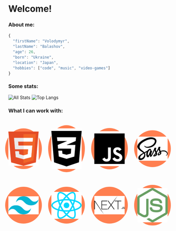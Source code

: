 # Welcome!

### About me:

```javascript
{
  "firstName": "Volodymyr",
  "lastName": "Balashov",
  "age": 26,
  "born": "Ukraine",
  "location": "Japan",
  "hobbies": ["code", "music", "video-games"]
}
```

### Some stats:

![All Stats](https://github-readme-stats-axpwmfcg3.vercel.app/api?username=devildoctor27&bg_color=171717&title_color=DA0037&text_color=EDEDED&icon_color=444444&show_icons=true&include_all_commits=true&count_private=true&hide=contribs)
![Top Langs](https://github-readme-stats.vercel.app/api/top-langs/?username=devildoctor27&bg_color=171717&title_color=DA0037&text_color=EDEDED&icon_color=444444&layout=compact&card_width=445)

### What I can work with:

<div style="display:grid;gap:40px;align-items:center;grid-template-columns:repeat(4,1fr);padding-top:20px;justify-items:center">
<a href="https://developer.mozilla.org/en-US/docs/Web/HTML" style="padding:10px;background-color:coral;border-radius:50%;aspect-ratio:1;width:100%;display:flex;alight-items:center;justify-content:center;flex-direction:column">
  <img src="./icons/html.svg"style="display:block;width:100%; height:auto" />
</a>
<a href="https://developer.mozilla.org/en-US/docs/Web/CSS" style="padding:10px;background-color:coral;border-radius:50%;aspect-ratio:1;width:100%;display:flex;alight-items:center;justify-content:center;flex-direction:column">
  <img src="./icons/css.svg"style="display:block;width:100%; height:auto"  />
</a>
<a href="https://developer.mozilla.org/en-US/docs/Web/JavaScript" style="padding:10px;background-color:coral;border-radius:50%;aspect-ratio:1;width:100%;display:flex;alight-items:center;justify-content:center;flex-direction:column">
  <img src="./icons/js.svg"style="display:block;width:100%; height:auto"  />
</a>
<a href="https://sass-lang.com/documentation" style="padding:10px;background-color:coral;border-radius:50%;aspect-ratio:1;width:100%;display:flex;alight-items:center;justify-content:center;flex-direction:column">
  <img src="./icons/sass.svg"style="display:block;width:100%; height:auto"  />
</a>
<a href="https://tailwindcss.com/docs/installation" style="padding:10px;background-color:coral;border-radius:50%;aspect-ratio:1;width:100%;display:flex;alight-items:center;justify-content:center;flex-direction:column">
  <img src="./icons/tailwind-css.svg"style="display:block;width:100%; height:auto"  />
</a>
<a href="https://reactjs.org/docs/getting-started.html" style="padding:10px;background-color:coral;border-radius:50%;aspect-ratio:1;width:100%;display:flex;alight-items:center;justify-content:center;flex-direction:column">
  <img src="./icons/react-js.svg"style="display:block;width:100%; height:auto"  />
</a>
<a href="https://nextjs.org/docs/getting-started" style="padding:10px;background-color:coral;border-radius:50%;aspect-ratio:1;width:100%;display:flex;alight-items:center;justify-content:center;flex-direction:column">
  <img src="./icons/nextjs.svg"style="display:block;width:100%; height:auto"  />
</a>
<a href="https://nodejs.org/en/docs/" style="padding:10px;background-color:coral;border-radius:50%;aspect-ratio:1;width:100%;display:flex;alight-items:center;justify-content:center;flex-direction:column">
  <img src="./icons/node-js.svg"style="display:block;width:100%; height:auto"  />
</a>
</div>
